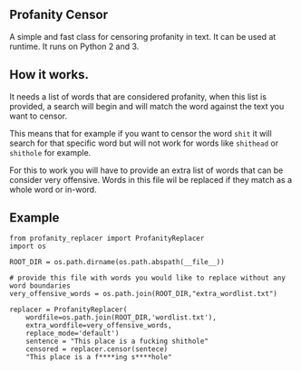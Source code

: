 ## Profanity Censor

A simple and fast class for censoring profanity in text. It can be used at runtime. It runs on Python 2 and 3.

## How it works.

It needs a list of words that are considered profanity, when this list is provided, a search will begin and will 
match the word against the text you want to censor.

This means that for example if you want to censor the word `shit` it will search for that specific word but 
will not work for words like `shithead` or `shithole` for example.

For this to work you will have to provide an extra list of words that can be consider very offensive. Words in this file wil be replaced if they match as a whole word or in-word.

## Example

```
from profanity_replacer import ProfanityReplacer
import os

ROOT_DIR = os.path.dirname(os.path.abspath(__file__))

# provide this file with words you would like to replace without any word boundaries
very_offensive_words = os.path.join(ROOT_DIR,"extra_wordlist.txt")

replacer = ProfanityReplacer(
    wordfile=os.path.join(ROOT_DIR,'wordlist.txt'), 
    extra_wordfile=very_offensive_words, 
    replace_mode='default')
    sentence = "This place is a fucking shithole"
    censored = replacer.censor(sentece)
    "This place is a f****ing s****hole"
```




